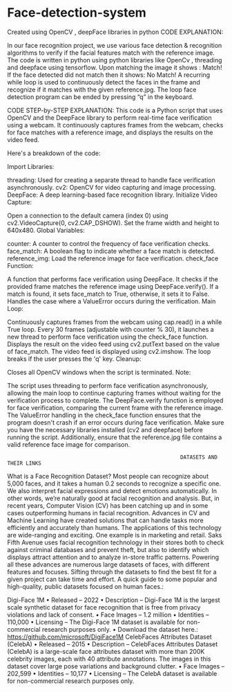 # Face-detection-system
Created using OpenCV  , deepFace libraries in python
CODE EXPLANATION:

In our face recognition project, we use various face detection & recognition algorithms to verify if the facial features match with the reference image.
The code is written in python using python libraries like OpenCv , threading and deepface using tensorflow.
Upon matching the image it shows :
Match! 
If the face detected did not match then it shows:
No Match! 
A recurring while loop is used to continuously detect the faces in the frame and recognize if it matches with the given reference.jpg.
The loop face detection program can be ended by pressing “q” in the keyboard.

CODE STEP-by-STEP EXPLANATION:
This code is a Python script that uses OpenCV and the DeepFace library to perform real-time face verification using a webcam. It continuously captures frames from the webcam, checks for face matches with a reference image, and displays the results on the video feed.

Here's a breakdown of the code:

Import Libraries:

threading: Used for creating a separate thread to handle face verification asynchronously.
cv2: OpenCV for video capturing and image processing.
DeepFace: A deep learning-based face recognition library.
Initialize Video Capture:

Open a connection to the default camera (index 0) using cv2.VideoCapture(0, cv2.CAP_DSHOW).
Set the frame width and height to 640x480.
Global Variables:

counter: A counter to control the frequency of face verification checks.
face_match: A boolean flag to indicate whether a face match is detected.
reference_img: Load the reference image for face verification.
check_face Function:

A function that performs face verification using DeepFace.
It checks if the provided frame matches the reference image using DeepFace.verify().
If a match is found, it sets face_match to True, otherwise, it sets it to False.
Handles the case where a ValueError occurs during the verification.
Main Loop:

Continuously captures frames from the webcam using cap.read() in a while True loop.
Every 30 frames (adjustable with counter % 30), it launches a new thread to perform face verification using the check_face function.
Displays the result on the video feed using cv2.putText based on the value of face_match.
The video feed is displayed using cv2.imshow.
The loop breaks if the user presses the 'q' key.
Cleanup:

Closes all OpenCV windows when the script is terminated.
Note:

The script uses threading to perform face verification asynchronously, allowing the main loop to continue capturing frames without waiting for the verification process to complete.
The DeepFace.verify function is employed for face verification, comparing the current frame with the reference image.
The ValueError handling in the check_face function ensures that the program doesn't crash if an error occurs during face verification.
Make sure you have the necessary libraries installed (cv2 and deepface) before running the script. Additionally, ensure that the reference.jpg file contains a valid reference face image for comparison.



                                                            DATASETS AND THEIR LINKS


What is a Face Recognition Dataset?
                                                                                                                                                         Most people can recognize about 5,000 faces, and it takes a human 0.2 seconds to recognize a specific one. We also interpret facial expressions and detect emotions automatically. In other words, we’re naturally good at facial recognition and analysis. But, in recent years, Computer Vision (CV) has been catching up and in some cases outperforming humans in facial recognition. Advances in CV and Machine Learning have created solutions that can handle tasks more efficiently and accurately than humans. The applications of this technology are wide-ranging and exciting. One example is in marketing and retail. Saks Fifth Avenue uses facial recognition technology in their stores both to check against criminal databases and prevent theft, but also to identify which displays attract attention and to analyze in-store traffic patterns. Powering all these advances are numerous large datasets of faces, with different features and focuses. Sifting through the datasets to find the best fit for a given project can take time and effort. 
A quick guide to some popular and high-quality, public datasets focused on human faces.:
 
 
Digi-Face 1M
•	Released – 2022 
•	Description – Digi-Face 1M is the largest scale synthetic dataset for face recognition that is free from privacy violations and lack of consent.
•	Face Images  – 1.2 million
•	Identities – 110,000
•	Licensing – The Digi-Face 1M dataset is available for non-commercial research purposes only.
•	Download the dataset here.: https://github.com/microsoft/DigiFace1M
CelebFaces Attributes Dataset (CelebA)
•	Released – 2015 
•	Description – CelebFaces Attributes Dataset (CelebA) is a large-scale face attributes dataset with more than 200K celebrity images, each with 40 attribute annotations. The images in this dataset cover large pose variations and background clutter. 
•	Face Images  – 202,599
•	Identities – 10,177
•	Licensing – The CelebA dataset is available for non-commercial research purposes only.

